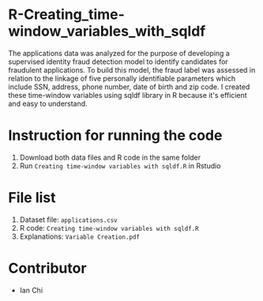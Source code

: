 # R-Creating_time-window_variables_with_sqldf
The applications data was analyzed for the purpose of developing a supervised identity fraud detection model to identify candidates for fraudulent applications. To build this model, the fraud label was assessed in relation to the linkage of five personally identifiable parameters which include SSN, address, phone number, date of birth and zip code. I created these time-window variables using sqldf library in R because it's efficient and easy to understand.
# Instruction for running the code
1. Download both data files and R code in the same folder
2. Run `Creating time-window variables with sqldf.R` in Rstudio
# File list
1. Dataset file: `applications.csv`
2. R code: `Creating time-window variables with sqldf.R`
3. Explanations: `Variable Creation.pdf`
# Contributor
* Ian Chi
